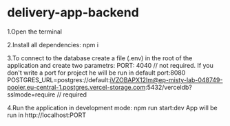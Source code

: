 # delivery-app-backend

1.Open the terminal

2.Install all dependencies: npm i

3.To connect to the database create a file (.env) in the root of the application and create two parametrs:
PORT: 4040 // not required. If you don't write a port for project he will be run in default port:8080
POSTGRES_URL=postgres://default:iVZOBAPX12Im@ep-misty-lab-048749-pooler.eu-central-1.postgres.vercel-storage.com:5432/verceldb?sslmode=require // required

4.Run the application in development mode: npm run start:dev
App will be run in http://localhost:PORT
